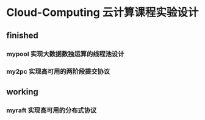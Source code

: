 # Cloud-Computing 云计算课程实验设计

## finished
### mypool 实现大数据数独运算的线程池设计

### my2pc 实现高可用的两阶段提交协议

## working
### myraft 实现高可用的分布式协议
